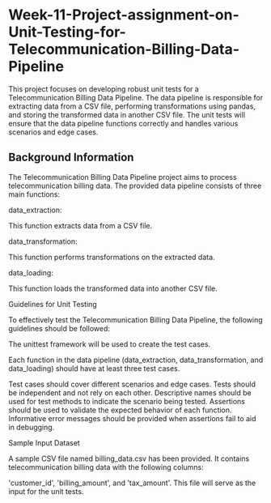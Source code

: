 # Week-11-Project-assignment-on-Unit-Testing-for-Telecommunication-Billing-Data-Pipeline

This project focuses on developing robust unit tests for a Telecommunication Billing Data Pipeline. The data pipeline is responsible for extracting data from a CSV file, performing transformations using pandas, and storing the transformed data in another CSV file. The unit tests will ensure that the data pipeline functions correctly and handles various scenarios and edge cases.

## Background Information

The Telecommunication Billing Data Pipeline project aims to process telecommunication billing data. The provided data pipeline consists of three main functions:

data_extraction:

This function extracts data from a CSV file.

data_transformation:

This function performs transformations on the extracted data.

data_loading:

This function loads the transformed data into another CSV file.

Guidelines for Unit Testing

To effectively test the Telecommunication Billing Data Pipeline, the following guidelines should be followed:

The unittest framework will be used to create the test cases.

Each function in the data pipeline (data_extraction, data_transformation, and data_loading) should have at least three test cases.

Test cases should cover different scenarios and edge cases.
Tests should be independent and not rely on each other.
Descriptive names should be used for test methods to indicate the scenario being tested.
Assertions should be used to validate the expected behavior of each function.
Informative error messages should be provided when assertions fail to aid in debugging.

Sample Input Dataset

A sample CSV file named billing_data.csv has been provided. It contains telecommunication billing data with the following columns: 

'customer_id', 'billing_amount', and 'tax_amount'. This file will serve as the input for the unit tests.
